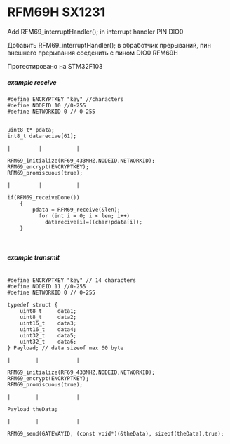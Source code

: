 # RFM69H SX1231

Add RFM69_interruptHandler(); in interrupt handler PIN DIO0 
<br/>

Добавить RFM69_interruptHandler(); в обработчик прерываний, пин внешнего прерывания соеденить с пином DIO0 RFM69H
<br/>

Протестировано на STM32F103
<br/>


##### example receive
```
#define ENCRYPTKEY "key" //characters
#define NODEID 10 //0-255 
#define NETWORKID 0 // 0-255


uint8_t* pdata;
int8_t datarecive[61];

|         |           |

RFM69_initialize(RF69_433MHZ,NODEID,NETWORKID);
RFM69_encrypt(ENCRYPTKEY);
RFM69_promiscuous(true);

|         |           |

if(RFM69_receiveDone())
	{
        pdata = RFM69_receive(&len);
          for (int i = 0; i < len; i++)
            datarecive[i]=((char)pdata[i]);
	}
```		
		
<br/>


##### example transmit
```

#define ENCRYPTKEY "key" // 14 characters
#define NODEID 11 //0-255 
#define NETWORKID 0 // 0-255

typedef struct {
	uint8_t		data1; 
	uint8_t		data2; 
	uint16_t	data3;   
	uint16_t	data4;
	uint32_t	data5;
	uint32_t	data6;
} Payload; // data sizeof max 60 byte 

|        |            |

RFM69_initialize(RF69_433MHZ,NODEID,NETWORKID);
RFM69_encrypt(ENCRYPTKEY);
RFM69_promiscuous(true);

|        |            |

Payload theData;

|        |            |

RFM69_send(GATEWAYID, (const void*)(&theData), sizeof(theData),true);

````			
